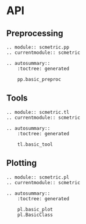 # API

## Preprocessing

```{eval-rst}
.. module:: scmetric.pp
.. currentmodule:: scmetric

.. autosummary::
    :toctree: generated

    pp.basic_preproc
```

## Tools

```{eval-rst}
.. module:: scmetric.tl
.. currentmodule:: scmetric

.. autosummary::
    :toctree: generated

    tl.basic_tool
```

## Plotting

```{eval-rst}
.. module:: scmetric.pl
.. currentmodule:: scmetric

.. autosummary::
    :toctree: generated

    pl.basic_plot
    pl.BasicClass
```
